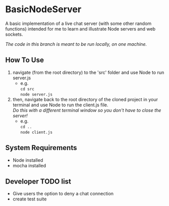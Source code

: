 # BasicNodeServer
A basic implementation of a live chat server (with some other random functions) intended for me to learn and illustrate Node servers and web sockets. 

*The code in this branch is meant to be run locally, on one machine.*

## How To Use
1. navigate (from the root directory) to the 'src' folder and use Node to run server.js
    - e.g. <br>`cd src`<br>`node server.js`
2. then, navigate back to the root directory of the cloned project in your terminal and use Node to run the client.js file. <br>*Do this with a different terminal window so you don't have to close the server!*
    - e.g. <br>`cd ..`<br>`node client.js`

## System Requirements
- Node installed
- mocha installed

## Developer TODO list
- Give users the option to deny a chat connection
- create test suite
